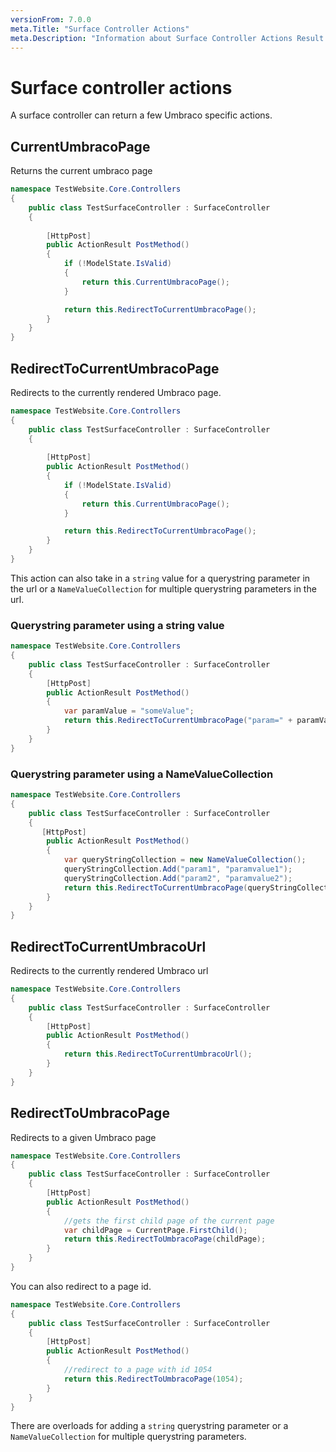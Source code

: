 ```yaml
---
versionFrom: 7.0.0
meta.Title: "Surface Controller Actions"
meta.Description: "Information about Surface Controller Actions Result Helpers in Umbraco"
---
```


# Surface controller actions

A surface controller can return a few Umbraco specific actions. 

## CurrentUmbracoPage

Returns the current umbraco page

```csharp
namespace TestWebsite.Core.Controllers
{
    public class TestSurfaceController : SurfaceController
    {
      
        [HttpPost]
        public ActionResult PostMethod()
        {
            if (!ModelState.IsValid)
            {
                return this.CurrentUmbracoPage();
            }

            return this.RedirectToCurrentUmbracoPage();
        }
    }
}
```

## RedirectToCurrentUmbracoPage

Redirects to the currently rendered Umbraco page.

```csharp
namespace TestWebsite.Core.Controllers
{
    public class TestSurfaceController : SurfaceController
    {
      
        [HttpPost]
        public ActionResult PostMethod()
        {
            if (!ModelState.IsValid)
            {
                return this.CurrentUmbracoPage();
            }

            return this.RedirectToCurrentUmbracoPage();
        }
    }
}
```
This action can also take in a `string` value for a querystring parameter in the url or a `NameValueCollection` for multiple querystring parameters in the url.

### Querystring parameter using a string value

```csharp
namespace TestWebsite.Core.Controllers
{
    public class TestSurfaceController : SurfaceController
    {
        [HttpPost]
        public ActionResult PostMethod()
        {
            var paramValue = "someValue";
            return this.RedirectToCurrentUmbracoPage("param=" + paramValue);
        }
    }
}
```
### Querystring parameter using a NameValueCollection

```csharp
namespace TestWebsite.Core.Controllers
{
    public class TestSurfaceController : SurfaceController
    {
       [HttpPost]
        public ActionResult PostMethod()
        {
            var queryStringCollection = new NameValueCollection();
            queryStringCollection.Add("param1", "paramvalue1");
            queryStringCollection.Add("param2", "paramvalue2");
            return this.RedirectToCurrentUmbracoPage(queryStringCollection);
        }
    }
}
```

## RedirectToCurrentUmbracoUrl

Redirects to the currently rendered Umbraco url

```csharp
namespace TestWebsite.Core.Controllers
{
    public class TestSurfaceController : SurfaceController
    {
        [HttpPost]
        public ActionResult PostMethod()
        {
            return this.RedirectToCurrentUmbracoUrl();
        }
    }
}
```

## RedirectToUmbracoPage

Redirects to a given Umbraco page

```csharp
namespace TestWebsite.Core.Controllers
{
    public class TestSurfaceController : SurfaceController
    {
        [HttpPost]
        public ActionResult PostMethod()
        {
            //gets the first child page of the current page
            var childPage = CurrentPage.FirstChild();
            return this.RedirectToUmbracoPage(childPage);
        }
    }
}
```

You can also redirect to a page id.

```csharp
namespace TestWebsite.Core.Controllers
{
    public class TestSurfaceController : SurfaceController
    {
        [HttpPost]
        public ActionResult PostMethod()
        {
            //redirect to a page with id 1054
            return this.RedirectToUmbracoPage(1054);
        }
    }
}
```

There are overloads for adding a `string` querystring parameter or a `NameValueCollection` for multiple querystring parameters.
